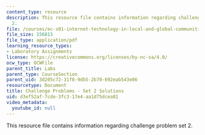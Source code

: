 ```yaml
---
content_type: resource
description: This resource file contains information regarding challenge problem set
  2.
file: /courses/ec-s01-internet-technology-in-local-and-global-communities-spring-2005-summer-2005/d3ef52af7cde3fc317e4aa1d75dcea81_MITEC_S01S05_chal_prob2sol.pdf
file_size: 156813
file_type: application/pdf
learning_resource_types:
- Laboratory Assignments
license: https://creativecommons.org/licenses/by-nc-sa/4.0/
ocw_type: OCWFile
parent_title: Labs
parent_type: CourseSection
parent_uid: 3d205c72-31f8-9db5-2b70-692eab543e86
resourcetype: Document
title: Challenge Problems - Set 2 Solutions
uid: d3ef52af-7cde-3fc3-17e4-aa1d75dcea81
video_metadata:
  youtube_id: null
---
```

This resource file contains information regarding challenge problem set 2.